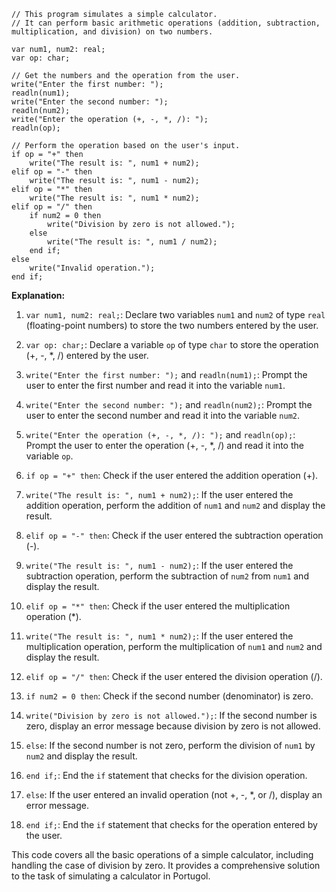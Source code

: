 ```portugol
// This program simulates a simple calculator.
// It can perform basic arithmetic operations (addition, subtraction, multiplication, and division) on two numbers.

var num1, num2: real;
var op: char;

// Get the numbers and the operation from the user.
write("Enter the first number: ");
readln(num1);
write("Enter the second number: ");
readln(num2);
write("Enter the operation (+, -, *, /): ");
readln(op);

// Perform the operation based on the user's input.
if op = "+" then
    write("The result is: ", num1 + num2);
elif op = "-" then
    write("The result is: ", num1 - num2);
elif op = "*" then
    write("The result is: ", num1 * num2);
elif op = "/" then
    if num2 = 0 then
        write("Division by zero is not allowed.");
    else
        write("The result is: ", num1 / num2);
    end if;
else
    write("Invalid operation.");
end if;

```

 **Explanation:**

1. `var num1, num2: real;`: Declare two variables `num1` and `num2` of type `real` (floating-point numbers) to store the two numbers entered by the user.

2. `var op: char;`: Declare a variable `op` of type `char` to store the operation (+, -, *, /) entered by the user.

3. `write("Enter the first number: ");` and `readln(num1);`: Prompt the user to enter the first number and read it into the variable `num1`.

4. `write("Enter the second number: ");` and `readln(num2);`: Prompt the user to enter the second number and read it into the variable `num2`.

5. `write("Enter the operation (+, -, *, /): ");` and `readln(op);`: Prompt the user to enter the operation (+, -, *, /) and read it into the variable `op`.

6. `if op = "+" then`: Check if the user entered the addition operation (+).

7. `write("The result is: ", num1 + num2);`: If the user entered the addition operation, perform the addition of `num1` and `num2` and display the result.

8. `elif op = "-" then`: Check if the user entered the subtraction operation (-).

9. `write("The result is: ", num1 - num2);`: If the user entered the subtraction operation, perform the subtraction of `num2` from `num1` and display the result.

10. `elif op = "*" then`: Check if the user entered the multiplication operation (*).

11. `write("The result is: ", num1 * num2);`: If the user entered the multiplication operation, perform the multiplication of `num1` and `num2` and display the result.

12. `elif op = "/" then`: Check if the user entered the division operation (/).

13. `if num2 = 0 then`: Check if the second number (denominator) is zero.

14. `write("Division by zero is not allowed.");`: If the second number is zero, display an error message because division by zero is not allowed.

15. `else`: If the second number is not zero, perform the division of `num1` by `num2` and display the result.

16. `end if;`: End the `if` statement that checks for the division operation.

17. `else`: If the user entered an invalid operation (not +, -, *, or /), display an error message.

18. `end if;`: End the `if` statement that checks for the operation entered by the user.

This code covers all the basic operations of a simple calculator, including handling the case of division by zero. It provides a comprehensive solution to the task of simulating a calculator in Portugol.